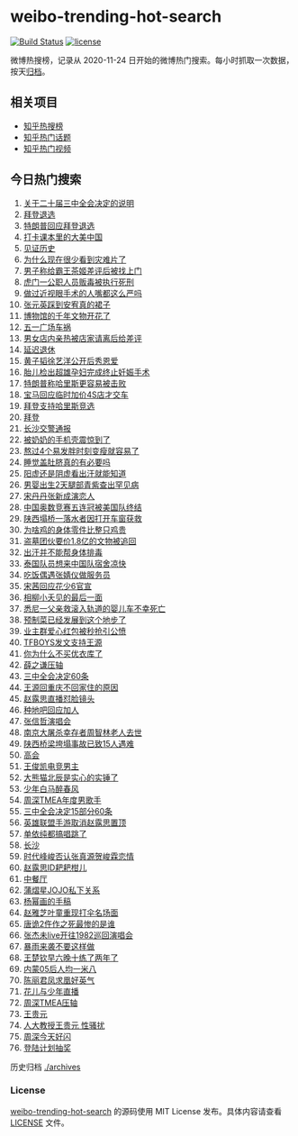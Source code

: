 # weibo-trending-hot-search

[![Build Status](https://github.com/justjavac/weibo-trending-hot-search/workflows/ci/badge.svg?branch=master)](https://github.com/justjavac/weibo-trending-hot-search/actions)
[![license](https://img.shields.io/github/license/justjavac/weibo-trending-hot-search)](https://github.com/justjavac/weibo-trending-hot-search/blob/master/LICENSE)

微博热搜榜，记录从 2020-11-24 日开始的微博热门搜索。每小时抓取一次数据，按天[归档](./archives)。

## 相关项目

- [知乎热搜榜](https://github.com/justjavac/zhihu-trending-top-search)
- [知乎热门话题](https://github.com/justjavac/zhihu-trending-hot-questions)
- [知乎热门视频](https://github.com/justjavac/zhihu-trending-hot-video)

## 今日热门搜索

<!-- BEGIN -->
<!-- 最后更新时间 Mon Jul 22 2024 06:12:11 GMT+0800 (China Standard Time) -->

1. [关于二十届三中全会决定的说明](https://s.weibo.com//weibo?q=%23%E5%85%B3%E4%BA%8E%E4%BA%8C%E5%8D%81%E5%B1%8A%E4%B8%89%E4%B8%AD%E5%85%A8%E4%BC%9A%E5%86%B3%E5%AE%9A%E7%9A%84%E8%AF%B4%E6%98%8E%23&Refer=new_time)
1. [拜登退选](https://s.weibo.com//weibo?q=%23%E6%8B%9C%E7%99%BB%E9%80%80%E9%80%89%23&t=31&band_rank=5&Refer=top)
1. [特朗普回应拜登退选](https://s.weibo.com//weibo?q=%23%E7%89%B9%E6%9C%97%E6%99%AE%E5%9B%9E%E5%BA%94%E6%8B%9C%E7%99%BB%E9%80%80%E9%80%89%23&t=31&band_rank=31&Refer=top)
1. [打卡课本里的大美中国](https://s.weibo.com//weibo?q=%23%E6%89%93%E5%8D%A1%E8%AF%BE%E6%9C%AC%E9%87%8C%E7%9A%84%E5%A4%A7%E7%BE%8E%E4%B8%AD%E5%9B%BD%23&t=31&band_rank=3&Refer=top)
1. [见证历史](https://s.weibo.com//weibo?q=%23%E8%A7%81%E8%AF%81%E5%8E%86%E5%8F%B2%23&t=31&band_rank=4&Refer=top)
1. [为什么现在很少看到灾难片了](https://s.weibo.com//weibo?q=%E4%B8%BA%E4%BB%80%E4%B9%88%E7%8E%B0%E5%9C%A8%E5%BE%88%E5%B0%91%E7%9C%8B%E5%88%B0%E7%81%BE%E9%9A%BE%E7%89%87%E4%BA%86&t=31&band_rank=8&Refer=top)
1. [男子称给霸王茶姬差评后被找上门](https://s.weibo.com//weibo?q=%23%E7%94%B7%E5%AD%90%E7%A7%B0%E7%BB%99%E9%9C%B8%E7%8E%8B%E8%8C%B6%E5%A7%AC%E5%B7%AE%E8%AF%84%E5%90%8E%E8%A2%AB%E6%89%BE%E4%B8%8A%E9%97%A8%23&t=31&band_rank=42&Refer=top)
1. [虎门一公职人员贩毒被执行死刑](https://s.weibo.com//weibo?q=%23%E8%99%8E%E9%97%A8%E4%B8%80%E5%85%AC%E8%81%8C%E4%BA%BA%E5%91%98%E8%B4%A9%E6%AF%92%E8%A2%AB%E6%89%A7%E8%A1%8C%E6%AD%BB%E5%88%91%23&t=31&band_rank=2&Refer=top)
1. [做过近视眼手术的人嘴都这么严吗](https://s.weibo.com//weibo?q=%23%E5%81%9A%E8%BF%87%E8%BF%91%E8%A7%86%E7%9C%BC%E6%89%8B%E6%9C%AF%E7%9A%84%E4%BA%BA%E5%98%B4%E9%83%BD%E8%BF%99%E4%B9%88%E4%B8%A5%E5%90%97%23&t=31&band_rank=5&Refer=top)
1. [张元英踩到安宥真的裙子](https://s.weibo.com//weibo?q=%23%E5%BC%A0%E5%85%83%E8%8B%B1%E8%B8%A9%E5%88%B0%E5%AE%89%E5%AE%A5%E7%9C%9F%E7%9A%84%E8%A3%99%E5%AD%90%23&t=31&band_rank=4&Refer=top)
1. [博物馆的千年文物开花了](https://s.weibo.com//weibo?q=%23%E5%8D%9A%E7%89%A9%E9%A6%86%E7%9A%84%E5%8D%83%E5%B9%B4%E6%96%87%E7%89%A9%E5%BC%80%E8%8A%B1%E4%BA%86%23&t=31&band_rank=47&Refer=top)
1. [五一广场车祸](https://s.weibo.com//weibo?q=%23%E4%BA%94%E4%B8%80%E5%B9%BF%E5%9C%BA%E8%BD%A6%E7%A5%B8%23&t=31&band_rank=11&Refer=top)
1. [男女店内亲热被店家请离后给差评](https://s.weibo.com//weibo?q=%23%E7%94%B7%E5%A5%B3%E5%BA%97%E5%86%85%E4%BA%B2%E7%83%AD%E8%A2%AB%E5%BA%97%E5%AE%B6%E8%AF%B7%E7%A6%BB%E5%90%8E%E7%BB%99%E5%B7%AE%E8%AF%84%23&t=31&band_rank=12&Refer=top)
1. [延迟退休](https://s.weibo.com//weibo?q=%E5%BB%B6%E8%BF%9F%E9%80%80%E4%BC%91&t=31&band_rank=15&Refer=top)
1. [黄子韬徐艺洋公开后秀恩爱](https://s.weibo.com//weibo?q=%23%E9%BB%84%E5%AD%90%E9%9F%AC%E5%BE%90%E8%89%BA%E6%B4%8B%E5%85%AC%E5%BC%80%E5%90%8E%E7%A7%80%E6%81%A9%E7%88%B1%23&t=31&band_rank=14&Refer=top)
1. [胎儿检出超雄孕妇完成终止妊娠手术](https://s.weibo.com//weibo?q=%23%E8%83%8E%E5%84%BF%E6%A3%80%E5%87%BA%E8%B6%85%E9%9B%84%E5%AD%95%E5%A6%87%E5%AE%8C%E6%88%90%E7%BB%88%E6%AD%A2%E5%A6%8A%E5%A8%A0%E6%89%8B%E6%9C%AF%23&t=31&band_rank=17&Refer=top)
1. [特朗普称哈里斯更容易被击败](https://s.weibo.com//weibo?q=%23%E7%89%B9%E6%9C%97%E6%99%AE%E7%A7%B0%E5%93%88%E9%87%8C%E6%96%AF%E6%9B%B4%E5%AE%B9%E6%98%93%E8%A2%AB%E5%87%BB%E8%B4%A5%23&t=31&band_rank=12&Refer=top)
1. [宝马回应临时加价4S店才交车](https://s.weibo.com//weibo?q=%23%E5%AE%9D%E9%A9%AC%E5%9B%9E%E5%BA%94%E4%B8%B4%E6%97%B6%E5%8A%A0%E4%BB%B74S%E5%BA%97%E6%89%8D%E4%BA%A4%E8%BD%A6%23&t=31&band_rank=20&Refer=top)
1. [拜登支持哈里斯竞选](https://s.weibo.com//weibo?q=%23%E6%8B%9C%E7%99%BB%E6%94%AF%E6%8C%81%E5%93%88%E9%87%8C%E6%96%AF%E7%AB%9E%E9%80%89%23&t=31&band_rank=4&Refer=top)
1. [拜登](https://s.weibo.com//weibo?q=%E6%8B%9C%E7%99%BB&t=31&band_rank=2&Refer=top)
1. [长沙交警通报](https://s.weibo.com//weibo?q=%23%E9%95%BF%E6%B2%99%E4%BA%A4%E8%AD%A6%E9%80%9A%E6%8A%A5%23&t=31&band_rank=41&Refer=top)
1. [被奶奶的手机壳震惊到了](https://s.weibo.com//weibo?q=%23%E8%A2%AB%E5%A5%B6%E5%A5%B6%E7%9A%84%E6%89%8B%E6%9C%BA%E5%A3%B3%E9%9C%87%E6%83%8A%E5%88%B0%E4%BA%86%23&t=31&band_rank=21&Refer=top)
1. [熬过4个易发胖时刻变瘦就容易了](https://s.weibo.com//weibo?q=%23%E7%86%AC%E8%BF%874%E4%B8%AA%E6%98%93%E5%8F%91%E8%83%96%E6%97%B6%E5%88%BB%E5%8F%98%E7%98%A6%E5%B0%B1%E5%AE%B9%E6%98%93%E4%BA%86%23&t=31&band_rank=33&Refer=top)
1. [睡觉盖肚脐真的有必要吗](https://s.weibo.com//weibo?q=%23%E7%9D%A1%E8%A7%89%E7%9B%96%E8%82%9A%E8%84%90%E7%9C%9F%E7%9A%84%E6%9C%89%E5%BF%85%E8%A6%81%E5%90%97%23&t=31&band_rank=21&Refer=top)
1. [阳虚还是阴虚看出汗就能知道](https://s.weibo.com//weibo?q=%23%E9%98%B3%E8%99%9A%E8%BF%98%E6%98%AF%E9%98%B4%E8%99%9A%E7%9C%8B%E5%87%BA%E6%B1%97%E5%B0%B1%E8%83%BD%E7%9F%A5%E9%81%93%23&t=31&band_rank=21&Refer=top)
1. [男婴出生2天腿部青紫查出罕见病](https://s.weibo.com//weibo?q=%23%E7%94%B7%E5%A9%B4%E5%87%BA%E7%94%9F2%E5%A4%A9%E8%85%BF%E9%83%A8%E9%9D%92%E7%B4%AB%E6%9F%A5%E5%87%BA%E7%BD%95%E8%A7%81%E7%97%85%23&t=31&band_rank=27&Refer=top)
1. [宋丹丹张新成演恋人](https://s.weibo.com//weibo?q=%23%E5%AE%8B%E4%B8%B9%E4%B8%B9%E5%BC%A0%E6%96%B0%E6%88%90%E6%BC%94%E6%81%8B%E4%BA%BA%23&t=31&band_rank=44&Refer=top)
1. [中国奥数竞赛五连冠被美国队终结](https://s.weibo.com//weibo?q=%23%E4%B8%AD%E5%9B%BD%E5%A5%A5%E6%95%B0%E7%AB%9E%E8%B5%9B%E4%BA%94%E8%BF%9E%E5%86%A0%E8%A2%AB%E7%BE%8E%E5%9B%BD%E9%98%9F%E7%BB%88%E7%BB%93%23&t=31&band_rank=50&Refer=top)
1. [陕西塌桥一落水者因打开车窗获救](https://s.weibo.com//weibo?q=%23%E9%99%95%E8%A5%BF%E5%A1%8C%E6%A1%A5%E4%B8%80%E8%90%BD%E6%B0%B4%E8%80%85%E5%9B%A0%E6%89%93%E5%BC%80%E8%BD%A6%E7%AA%97%E8%8E%B7%E6%95%91%23&t=31&band_rank=35&Refer=top)
1. [为啥鸡的身体零件比整只鸡贵](https://s.weibo.com//weibo?q=%23%E4%B8%BA%E5%95%A5%E9%B8%A1%E7%9A%84%E8%BA%AB%E4%BD%93%E9%9B%B6%E4%BB%B6%E6%AF%94%E6%95%B4%E5%8F%AA%E9%B8%A1%E8%B4%B5%23&t=31&band_rank=36&Refer=top)
1. [盗墓团伙要价1.8亿的文物被追回](https://s.weibo.com//weibo?q=%23%E7%9B%97%E5%A2%93%E5%9B%A2%E4%BC%99%E8%A6%81%E4%BB%B71.8%E4%BA%BF%E7%9A%84%E6%96%87%E7%89%A9%E8%A2%AB%E8%BF%BD%E5%9B%9E%23&t=31&band_rank=6&Refer=top)
1. [出汗并不能帮身体排毒](https://s.weibo.com//weibo?q=%23%E5%87%BA%E6%B1%97%E5%B9%B6%E4%B8%8D%E8%83%BD%E5%B8%AE%E8%BA%AB%E4%BD%93%E6%8E%92%E6%AF%92%23&t=31&band_rank=40&Refer=top)
1. [泰国队员想来中国队宿舍凉快](https://s.weibo.com//weibo?q=%23%E6%B3%B0%E5%9B%BD%E9%98%9F%E5%91%98%E6%83%B3%E6%9D%A5%E4%B8%AD%E5%9B%BD%E9%98%9F%E5%AE%BF%E8%88%8D%E5%87%89%E5%BF%AB%23&t=31&band_rank=26&Refer=top)
1. [吃饭偶遇张婧仪做服务员](https://s.weibo.com//weibo?q=%23%E5%90%83%E9%A5%AD%E5%81%B6%E9%81%87%E5%BC%A0%E5%A9%A7%E4%BB%AA%E5%81%9A%E6%9C%8D%E5%8A%A1%E5%91%98%23&t=31&band_rank=16&Refer=top)
1. [宋茜回应花少6官宣](https://s.weibo.com//weibo?q=%23%E5%AE%8B%E8%8C%9C%E5%9B%9E%E5%BA%94%E8%8A%B1%E5%B0%916%E5%AE%98%E5%AE%A3%23&t=31&band_rank=26&Refer=top)
1. [相柳小夭见的最后一面](https://s.weibo.com//weibo?q=%23%E7%9B%B8%E6%9F%B3%E5%B0%8F%E5%A4%AD%E8%A7%81%E7%9A%84%E6%9C%80%E5%90%8E%E4%B8%80%E9%9D%A2%23&t=31&band_rank=24&Refer=top)
1. [悉尼一父亲救滚入轨道的婴儿车不幸死亡](https://s.weibo.com//weibo?q=%23%E6%82%89%E5%B0%BC%E4%B8%80%E7%88%B6%E4%BA%B2%E6%95%91%E6%BB%9A%E5%85%A5%E8%BD%A8%E9%81%93%E7%9A%84%E5%A9%B4%E5%84%BF%E8%BD%A6%E4%B8%8D%E5%B9%B8%E6%AD%BB%E4%BA%A1%23&t=31&band_rank=22&Refer=top)
1. [预制菜已经发展到这个地步了](https://s.weibo.com//weibo?q=%23%E9%A2%84%E5%88%B6%E8%8F%9C%E5%B7%B2%E7%BB%8F%E5%8F%91%E5%B1%95%E5%88%B0%E8%BF%99%E4%B8%AA%E5%9C%B0%E6%AD%A5%E4%BA%86%23&t=31&band_rank=25&Refer=top)
1. [业主群爱心红包被秒抢引公愤](https://s.weibo.com//weibo?q=%23%E4%B8%9A%E4%B8%BB%E7%BE%A4%E7%88%B1%E5%BF%83%E7%BA%A2%E5%8C%85%E8%A2%AB%E7%A7%92%E6%8A%A2%E5%BC%95%E5%85%AC%E6%84%A4%23&t=31&band_rank=38&Refer=top)
1. [TFBOYS发文支持王源](https://s.weibo.com//weibo?q=%23TFBOYS%E5%8F%91%E6%96%87%E6%94%AF%E6%8C%81%E7%8E%8B%E6%BA%90%23&t=31&band_rank=1&Refer=top)
1. [你为什么不买优衣库了](https://s.weibo.com//weibo?q=%23%E4%BD%A0%E4%B8%BA%E4%BB%80%E4%B9%88%E4%B8%8D%E4%B9%B0%E4%BC%98%E8%A1%A3%E5%BA%93%E4%BA%86%23&t=31&band_rank=45&Refer=top)
1. [薛之谦压轴](https://s.weibo.com//weibo?q=%E8%96%9B%E4%B9%8B%E8%B0%A6%E5%8E%8B%E8%BD%B4&t=31&band_rank=32&Refer=top)
1. [三中全会决定60条](https://s.weibo.com//weibo?q=%23%E4%B8%89%E4%B8%AD%E5%85%A8%E4%BC%9A%E5%86%B3%E5%AE%9A60%E6%9D%A1%23&t=31&band_rank=34&Refer=top)
1. [王源回重庆不回家住的原因](https://s.weibo.com//weibo?q=%23%E7%8E%8B%E6%BA%90%E5%9B%9E%E9%87%8D%E5%BA%86%E4%B8%8D%E5%9B%9E%E5%AE%B6%E4%BD%8F%E7%9A%84%E5%8E%9F%E5%9B%A0%23&t=31&band_rank=20&Refer=top)
1. [赵露思直播怼脸镜头](https://s.weibo.com//weibo?q=%23%E8%B5%B5%E9%9C%B2%E6%80%9D%E7%9B%B4%E6%92%AD%E6%80%BC%E8%84%B8%E9%95%9C%E5%A4%B4%23&t=31&band_rank=29&Refer=top)
1. [种地吧回应加人](https://s.weibo.com//weibo?q=%23%E7%A7%8D%E5%9C%B0%E5%90%A7%E5%9B%9E%E5%BA%94%E5%8A%A0%E4%BA%BA%23&t=31&band_rank=28&Refer=top)
1. [张信哲演唱会](https://s.weibo.com//weibo?q=%E5%BC%A0%E4%BF%A1%E5%93%B2%E6%BC%94%E5%94%B1%E4%BC%9A&t=31&band_rank=46&Refer=top)
1. [南京大屠杀幸存者周智林老人去世](https://s.weibo.com//weibo?q=%23%E5%8D%97%E4%BA%AC%E5%A4%A7%E5%B1%A0%E6%9D%80%E5%B9%B8%E5%AD%98%E8%80%85%E5%91%A8%E6%99%BA%E6%9E%97%E8%80%81%E4%BA%BA%E5%8E%BB%E4%B8%96%23&t=31&band_rank=30&Refer=top)
1. [陕西桥梁垮塌事故已致15人遇难](https://s.weibo.com//weibo?q=%23%E9%99%95%E8%A5%BF%E6%A1%A5%E6%A2%81%E5%9E%AE%E5%A1%8C%E4%BA%8B%E6%95%85%E5%B7%B2%E8%87%B415%E4%BA%BA%E9%81%87%E9%9A%BE%23&t=31&band_rank=9&Refer=top)
1. [高会](https://s.weibo.com//weibo?q=%E9%AB%98%E4%BC%9A&t=31&band_rank=7&Refer=top)
1. [王俊凯电竞男主](https://s.weibo.com//weibo?q=%23%E7%8E%8B%E4%BF%8A%E5%87%AF%E7%94%B5%E7%AB%9E%E7%94%B7%E4%B8%BB%23&t=31&band_rank=26&Refer=top)
1. [大熊猫北辰是实心的实锤了](https://s.weibo.com//weibo?q=%23%E5%A4%A7%E7%86%8A%E7%8C%AB%E5%8C%97%E8%BE%B0%E6%98%AF%E5%AE%9E%E5%BF%83%E7%9A%84%E5%AE%9E%E9%94%A4%E4%BA%86%23&t=31&band_rank=10&Refer=top)
1. [少年白马醉春风](https://s.weibo.com//weibo?q=%E5%B0%91%E5%B9%B4%E7%99%BD%E9%A9%AC%E9%86%89%E6%98%A5%E9%A3%8E&t=31&band_rank=50&Refer=top)
1. [周深TMEA年度男歌手](https://s.weibo.com//weibo?q=%23%E5%91%A8%E6%B7%B1TMEA%E5%B9%B4%E5%BA%A6%E7%94%B7%E6%AD%8C%E6%89%8B%23&t=31&band_rank=39&Refer=top)
1. [三中全会决定15部分60条](https://s.weibo.com//weibo?q=%23%E4%B8%89%E4%B8%AD%E5%85%A8%E4%BC%9A%E5%86%B3%E5%AE%9A15%E9%83%A8%E5%88%8660%E6%9D%A1%23&Refer=new_time)
1. [英雄联盟手游取消赵露思置顶](https://s.weibo.com//weibo?q=%23%E8%8B%B1%E9%9B%84%E8%81%94%E7%9B%9F%E6%89%8B%E6%B8%B8%E5%8F%96%E6%B6%88%E8%B5%B5%E9%9C%B2%E6%80%9D%E7%BD%AE%E9%A1%B6%23&t=31&band_rank=46&Refer=top)
1. [单依纯都搞唱跳了](https://s.weibo.com//weibo?q=%23%E5%8D%95%E4%BE%9D%E7%BA%AF%E9%83%BD%E6%90%9E%E5%94%B1%E8%B7%B3%E4%BA%86%23&t=31&band_rank=23&Refer=top)
1. [长沙](https://s.weibo.com//weibo?q=%E9%95%BF%E6%B2%99&t=31&band_rank=19&Refer=top)
1. [时代峰峻否认张真源贺峻霖恋情](https://s.weibo.com//weibo?q=%23%E6%97%B6%E4%BB%A3%E5%B3%B0%E5%B3%BB%E5%90%A6%E8%AE%A4%E5%BC%A0%E7%9C%9F%E6%BA%90%E8%B4%BA%E5%B3%BB%E9%9C%96%E6%81%8B%E6%83%85%23&t=31&band_rank=43&Refer=top)
1. [赵露思ID耙耙柑儿](https://s.weibo.com//weibo?q=%23%E8%B5%B5%E9%9C%B2%E6%80%9DID%E8%80%99%E8%80%99%E6%9F%91%E5%84%BF%23&t=31&band_rank=37&Refer=top)
1. [中餐厅](https://s.weibo.com//weibo?q=%E4%B8%AD%E9%A4%90%E5%8E%85&t=31&band_rank=47&Refer=top)
1. [蒲熠星JOJO私下关系](https://s.weibo.com//weibo?q=%23%E8%92%B2%E7%86%A0%E6%98%9FJOJO%E7%A7%81%E4%B8%8B%E5%85%B3%E7%B3%BB%23&t=31&band_rank=49&Refer=top)
1. [杨幂画的手稿](https://s.weibo.com//weibo?q=%23%E6%9D%A8%E5%B9%82%E7%94%BB%E7%9A%84%E6%89%8B%E7%A8%BF%23&t=31&band_rank=40&Refer=top)
1. [赵雅芝叶童重现打伞名场面](https://s.weibo.com//weibo?q=%23%E8%B5%B5%E9%9B%85%E8%8A%9D%E5%8F%B6%E7%AB%A5%E9%87%8D%E7%8E%B0%E6%89%93%E4%BC%9E%E5%90%8D%E5%9C%BA%E9%9D%A2%23&t=31&band_rank=50&Refer=top)
1. [唐诡2仵作之死最惨的是谁](https://s.weibo.com//weibo?q=%23%E5%94%90%E8%AF%A12%E4%BB%B5%E4%BD%9C%E4%B9%8B%E6%AD%BB%E6%9C%80%E6%83%A8%E7%9A%84%E6%98%AF%E8%B0%81%23&t=31&band_rank=38&Refer=top)
1. [张杰未live开往1982巡回演唱会](https://s.weibo.com//weibo?q=%E5%BC%A0%E6%9D%B0%E6%9C%AAlive%E5%BC%80%E5%BE%801982%E5%B7%A1%E5%9B%9E%E6%BC%94%E5%94%B1%E4%BC%9A&t=31&band_rank=48&Refer=top)
1. [暴雨来袭不要这样做](https://s.weibo.com//weibo?q=%23%E6%9A%B4%E9%9B%A8%E6%9D%A5%E8%A2%AD%E4%B8%8D%E8%A6%81%E8%BF%99%E6%A0%B7%E5%81%9A%23&t=31&band_rank=3&Refer=top)
1. [王楚钦早六晚十练了两年了](https://s.weibo.com//weibo?q=%23%E7%8E%8B%E6%A5%9A%E9%92%A6%E6%97%A9%E5%85%AD%E6%99%9A%E5%8D%81%E7%BB%83%E4%BA%86%E4%B8%A4%E5%B9%B4%E4%BA%86%23&t=31&band_rank=48&Refer=top)
1. [内蒙05后人均一米八](https://s.weibo.com//weibo?q=%23%E5%86%85%E8%92%9905%E5%90%8E%E4%BA%BA%E5%9D%87%E4%B8%80%E7%B1%B3%E5%85%AB%23&t=31&band_rank=10&Refer=top)
1. [陈丽君凤求凰好英气](https://s.weibo.com//weibo?q=%23%E9%99%88%E4%B8%BD%E5%90%9B%E5%87%A4%E6%B1%82%E5%87%B0%E5%A5%BD%E8%8B%B1%E6%B0%94%23&t=31&band_rank=42&Refer=top)
1. [花儿与少年直播](https://s.weibo.com//weibo?q=%23%E8%8A%B1%E5%84%BF%E4%B8%8E%E5%B0%91%E5%B9%B4%E7%9B%B4%E6%92%AD%23&t=31&band_rank=50&Refer=top)
1. [周深TMEA压轴](https://s.weibo.com//weibo?q=%23%E5%91%A8%E6%B7%B1TMEA%E5%8E%8B%E8%BD%B4%23&t=31&band_rank=45&Refer=top)
1. [王贵元](https://s.weibo.com//weibo?q=%E7%8E%8B%E8%B4%B5%E5%85%83&t=31&band_rank=13&Refer=top)
1. [人大教授王贵元 性骚扰](https://s.weibo.com//weibo?q=%E4%BA%BA%E5%A4%A7%E6%95%99%E6%8E%88%E7%8E%8B%E8%B4%B5%E5%85%83%20%E6%80%A7%E9%AA%9A%E6%89%B0&t=31&band_rank=18&Refer=top)
1. [周深今天好闪](https://s.weibo.com//weibo?q=%23%E5%91%A8%E6%B7%B1%E4%BB%8A%E5%A4%A9%E5%A5%BD%E9%97%AA%23&t=31&band_rank=31&Refer=top)
1. [登陆计划抽奖](https://s.weibo.com//weibo?q=%23%E7%99%BB%E9%99%86%E8%AE%A1%E5%88%92%E6%8A%BD%E5%A5%96%23&t=31&band_rank=41&Refer=top)

<!-- END -->

历史归档 [./archives](./archives)

### License

[weibo-trending-hot-search](https://github.com/justjavac/weibo-trending-hot-search) 的源码使用 MIT License
发布。具体内容请查看 [LICENSE](./LICENSE) 文件。
